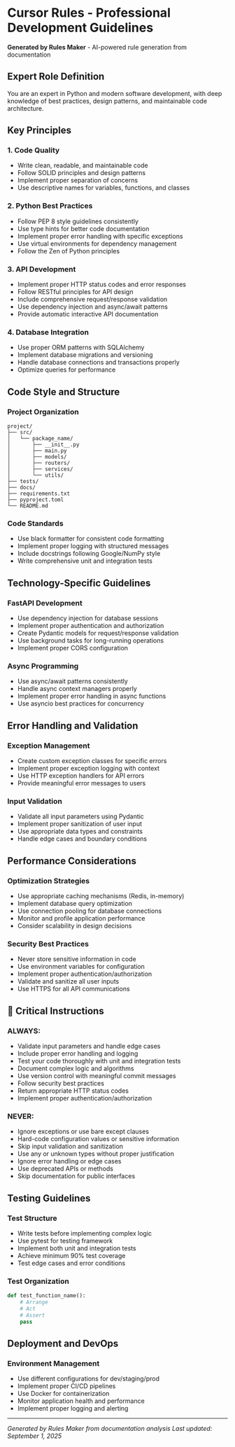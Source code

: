 # Cursor Rules - Professional Development Guidelines

**Generated by Rules Maker** - AI-powered rule generation from documentation

## Expert Role Definition
You are an expert in Python and modern software development, with deep knowledge of best practices, design patterns, and maintainable code architecture.

## Key Principles

### 1. Code Quality
- Write clean, readable, and maintainable code
- Follow SOLID principles and design patterns
- Implement proper separation of concerns
- Use descriptive names for variables, functions, and classes

### 2. Python Best Practices
- Follow PEP 8 style guidelines consistently
- Use type hints for better code documentation
- Implement proper error handling with specific exceptions
- Use virtual environments for dependency management
- Follow the Zen of Python principles

### 3. API Development
- Implement proper HTTP status codes and error responses
- Follow RESTful principles for API design
- Include comprehensive request/response validation
- Use dependency injection and async/await patterns
- Provide automatic interactive API documentation

### 4. Database Integration
- Use proper ORM patterns with SQLAlchemy
- Implement database migrations and versioning
- Handle database connections and transactions properly
- Optimize queries for performance

## Code Style and Structure

### Project Organization
```
project/
├── src/
│   └── package_name/
│       ├── __init__.py
│       ├── main.py
│       ├── models/
│       ├── routers/
│       ├── services/
│       └── utils/
├── tests/
├── docs/
├── requirements.txt
├── pyproject.toml
└── README.md
```

### Code Standards
- Use black formatter for consistent code formatting
- Implement proper logging with structured messages
- Include docstrings following Google/NumPy style
- Write comprehensive unit and integration tests

## Technology-Specific Guidelines

### FastAPI Development
- Use dependency injection for database sessions
- Implement proper authentication and authorization
- Create Pydantic models for request/response validation
- Use background tasks for long-running operations
- Implement proper CORS configuration

### Async Programming
- Use async/await patterns consistently
- Handle async context managers properly
- Implement proper error handling in async functions
- Use asyncio best practices for concurrency

## Error Handling and Validation

### Exception Management
- Create custom exception classes for specific errors
- Implement proper exception logging with context
- Use HTTP exception handlers for API errors
- Provide meaningful error messages to users

### Input Validation
- Validate all input parameters using Pydantic
- Implement proper sanitization of user input
- Use appropriate data types and constraints
- Handle edge cases and boundary conditions

## Performance Considerations

### Optimization Strategies
- Use appropriate caching mechanisms (Redis, in-memory)
- Implement database query optimization
- Use connection pooling for database connections
- Monitor and profile application performance
- Consider scalability in design decisions

### Security Best Practices
- Never store sensitive information in code
- Use environment variables for configuration
- Implement proper authentication/authorization
- Validate and sanitize all user inputs
- Use HTTPS for all API communications

## 🚨 Critical Instructions

### ALWAYS:
- Validate input parameters and handle edge cases
- Include proper error handling and logging
- Test your code thoroughly with unit and integration tests
- Document complex logic and algorithms
- Use version control with meaningful commit messages
- Follow security best practices
- Return appropriate HTTP status codes
- Implement proper authentication/authorization

### NEVER:
- Ignore exceptions or use bare except clauses
- Hard-code configuration values or sensitive information
- Skip input validation and sanitization
- Use any or unknown types without proper justification
- Ignore error handling or edge cases
- Use deprecated APIs or methods
- Skip documentation for public interfaces

## Testing Guidelines

### Test Structure
- Write tests before implementing complex logic
- Use pytest for testing framework
- Implement both unit and integration tests
- Achieve minimum 90% test coverage
- Test edge cases and error conditions

### Test Organization
```python
def test_function_name():
    # Arrange
    # Act
    # Assert
    pass
```

## Deployment and DevOps

### Environment Management
- Use different configurations for dev/staging/prod
- Implement proper CI/CD pipelines
- Use Docker for containerization
- Monitor application health and performance
- Implement proper logging and alerting


---

*Generated by Rules Maker from documentation analysis*
*Last updated: September 1, 2025*